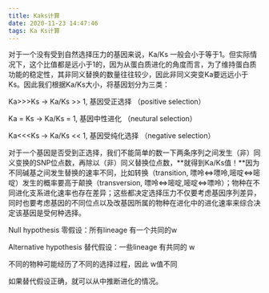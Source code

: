 ```yaml
---
title: Kaks计算
date: 2020-11-23 14:47:46
tags: Ka Ks计算
---
```


  对于一个没有受到自然选择压力的基因来说，Ka/Ks 一般会小于等于1。但实际情况下，这个比值都是远小于1的，因为从蛋白质进化的角度而言，为了维持蛋白质功能的稳定性，其非同义替换的数量往往较少，因此非同义突变Ka要远远小于Ks。因此我们根据Ka/Ks大小，将基因划分为三类：

  Ka>>>Ks -> Ka/Ks >> 1, 基因受正选择 （positive selection）

  Ka = Ks -> Ka/Ks = 1, 基因中性进化 （neutural selection）

  Ka<<<Ks -> Ka/Ks << 1, 基因受纯化选择 （negative selection）

  对于一个基因是否受到正选择，我们不能简单的数一下两条序列之间发生（非）同义变换的SNP位点数，再除以（非）同义替换位点数，**就得到Ka/Ks值！**因为不同碱基之间发生替换的速率不同，比如转换（transition, 嘌呤<=>嘌呤,嘧啶<=>嘧啶）发生的概率要高于颠换（transversion, 嘌呤<=>嘧啶,嘧啶<=>嘌呤）；物种在不同进化支系进化速率也存在差异；这些都决定选择压力不仅要考虑基因序列差异，同时也要考虑基因的不同位点以及改基因所属的物种在进化中的进化速率来综合决定该基因是受何种选择。

Null hypothesis 零假设：所有lineage 有一个共同的w

Alternative hypothesis 替代假设：一些lineage 有共同的 w 

不同的物种可能经历了不同的选择过程，因此 w值不同

如果替代假设正确，就可以从中推断进化的情况。







